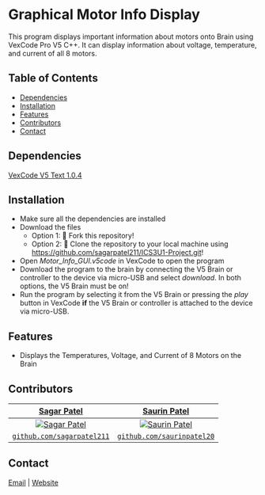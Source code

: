 # Graphical Motor Info Display
This program displays important information about motors onto Brain using VexCode Pro V5 C++. It can display information about voltage, temperature, and current of all 8 motors.


## Table of Contents
* [Dependencies](#dependencies)
* [Installation](#installation)
* [Features](#features)
* [Contributors](#contributors)
* [Contact](#contact)


## Dependencies
[VexCode V5 Text 1.0.4](https://www.vexrobotics.com/vexcode-download)


## Installation
* Make sure all the dependencies are installed
* Download the files
  * Option 1: 🍴 Fork this repository!
  * Option 2: 🧪 Clone the repository to your local machine using https://github.com/sagarpatel211/ICS3U1-Project.git!
* Open *Motor_Info_GUI.v5code* in VexCode to open the program
* Download the program to the brain by connecting the V5 Brain or controller to the device via micro-USB and select *download*. In both options, the V5 Brain must be on!
* Run the program by selecting it from the V5 Brain or pressing the *play* button in VexCode **if** the V5 Brain or controller is attached to the device via micro-USB.


## Features
* Displays the Temperatures, Voltage, and Current of 8 Motors on the Brain


## Contributors
| <a href="https://github.com/sagarpatel211" target="_blank">**Sagar Patel**</a> | <a href="http://github.com/saurinpatel20" target="_blank">**Saurin Patel**</a> |
| :---: |:---:|
| [![Sagar Patel](https://avatars1.githubusercontent.com/u/34544263?s=200)](https://github.com/sagarpatel211)    | [![Saurin Patel](https://avatars3.githubusercontent.com/u/62221622?s=200)](http://github.com/saurinpatel20) |
| <a href="https://github.com/sagarpatel211" target="_blank">`github.com/sagarpatel211`</a> | <a href="http://github.com/saurinpatel20" target="_blank">`github.com/saurinpatel20`</a> |


## Contact
[Email](mailto:patelsag@students.dsbn.org) | [Website](https://sagarpatel211.github.io/)
